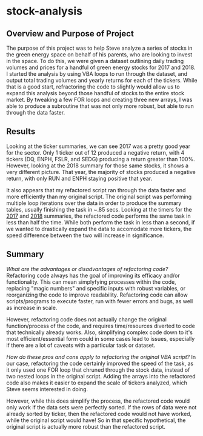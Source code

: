 # stock-analysis

## Overview and Purpose of Project

The purpose of this project was to help Steve analyze a series of stocks in the green energy space on behalf of his parents, who are looking to invest in the space. To do this, we were given a dataset outlining daily trading volumes and prices for a handful of green energy stocks for 2017 and 2018. I started the analysis by using VBA loops to run through the dataset, and output total trading volumes and yearly returns for each of the tickers. While that is a good start, refractoring the code to slightly would allow us to expand this analysis beyond those handful of stocks to the entire stock market. By tweaking a few FOR loops and creating three new arrays, I was able to produce a subroutine that was not only more robust, but able to run through the data faster. 

## Results

Looking at the ticker summaries, we can see 2017 was a pretty good year for the sector. Only 1 ticker out of 12 produced a negative return, with 4 tickers (DQ, ENPH, FSLR, and SEDG) producing a return greater than 100%. However, looking at the 2018 summary for those same stocks, it shows a very different picture. That year, the majority of stocks produced a negative return, with only RUN and ENPH staying positive that year.

It also appears that my refactored script ran through the data faster and more efficiently than my original script. The original script was performing multiple loop iterations over the data in order to produce the summary tables, usually finishing the task in ~.85 secs. Looking at the timers for the [2017](https://github.com/matthewprice-github/stock-analysis/blob/main/VBA_Challenge_2017.PNG) and [2018](https://github.com/matthewprice-github/stock-analysis/blob/main/VBA_Challenge_2018.PNG) summaries, the refactored code performs the same task in less than half the time. While both perform the task in less than a second, if we wanted to drastically expand the data to accomodate more tickers, the speed difference between the two will increase in significance.  

## Summary 

*What are the advantages or disadvantages of refactoring code?* 
Refactoring code always has the goal of improving its efficacy and/or functionality. This can mean simplyfying processes within the code, replacing "magic numbers" and specific inputs with robust variables, or reorganizing the code to improve readability. Refactoring code can allow scripts/programs to execute faster, run with fewer errors and bugs, as well as increase in scale. 

However, refactoring code does not actually change the original function/process of the code, and requires time/resources diverted to code that technically already works. Also, simplifying complex code down to it's most efficient/essential form could in some cases lead to issues, especially if there are a lot of caveats with a particular task or dataset. 

*How do these pros and cons apply to refactoring the original VBA script?*
In our case, refactoring the code certainly improved the speed of the task, as it only used one FOR loop that chruned through the stock data, instead of two nested loops in the original script. Adding the arrays into the refactored code also makes it easier to expand the scale of tickers analyzed, which Steve seems interested in doing.

However, while this does simplify the process, the refactored code would only work if the data sets were perfectly sorted. If the rows of data were not already sorted by ticker, then the refactored code would not have worked, while the original script would have! So in that specific hypothetical, the original script is actually more robust than the refactored script. 
